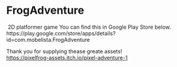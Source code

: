# FrogAdventure
<img src="https://user-images.githubusercontent.com/55180559/183227965-dd6cb5fb-52d6-4f60-9631-5ecb5fb8a39b.png" alt="">
2D platformer game
You can find this in Google Play Store below.<br>
https://play.google.com/store/apps/details?id=com.mobelista.FrogAdventure

Thank you for supplying thease greate assets!<br>
https://pixelfrog-assets.itch.io/pixel-adventure-1
